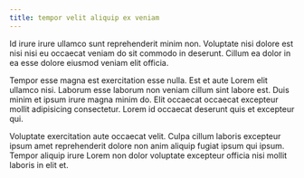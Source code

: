```yaml
---
title: tempor velit aliquip ex veniam
---
```


Id irure irure ullamco sunt reprehenderit minim non. Voluptate nisi dolore est nisi nisi eu occaecat veniam do sit commodo in deserunt. Cillum ea dolor in ea esse dolore eiusmod veniam elit officia.

Tempor esse magna est exercitation esse nulla. Est et aute Lorem elit ullamco nisi. Laborum esse laborum non veniam cillum sint labore est. Duis minim et ipsum irure magna minim do. Elit occaecat occaecat excepteur mollit adipisicing consectetur. Lorem id occaecat deserunt quis et excepteur qui.

Voluptate exercitation aute occaecat velit. Culpa cillum laboris excepteur ipsum amet reprehenderit dolore non anim aliquip fugiat ipsum qui ipsum. Tempor aliquip irure Lorem non dolor voluptate excepteur officia nisi mollit laboris in elit et.
